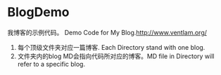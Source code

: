 BlogDemo
========
我博客的示例代码。
Demo Code for My Blog.http://www.ventlam.org/
1. 每个顶级文件夹对应一篇博客. Each Directory stand with one blog.
2. 文件夹内的blog MD会指向代码所对应的博客。MD file in Directory will refer to a specific blog.

